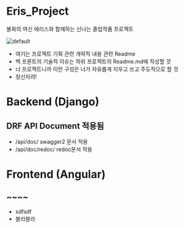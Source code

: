 # Eris_Project
불화의 여신 에리스와 함께하는 신나는 졸업작품 프로젝트

![default](https://user-images.githubusercontent.com/24240623/50373853-00990e80-0628-11e9-810e-957a643cba61.PNG)

* 여기는 프로젝트 기획 관련 개략적 내용 관련 Readme 
* 백 프론트의 기술적 이슈는 하위 프로젝트의 Readme.md에 작성할 것 
* 너 프로젝트니까 이런 구성은 너가 자유롭게 지우고 쓰고 주도적으로 할 것
* 정신차려! 

# Backend (Django)
##  DRF API Document 적용됨 
 * /api/doc/   swagger2 문서 적용
 * /api/doc/redoc/  redoc문서 적용
 
 
 
# Frontend (Angular)

## ~~~~
 * sdfsdf
 * 블라블라
